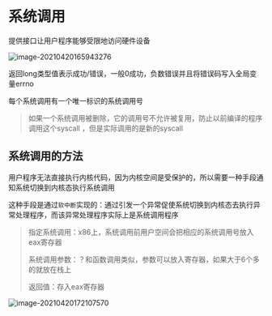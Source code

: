 # 系统调用

提供接口让用户程序能够受限地访问硬件设备



![image-20210420165943276](C:\Users\misaki\AppData\Roaming\Typora\typora-user-images\image-20210420165943276.png)



返回long类型值表示成功/错误，一般0成功，负数错误并且将错误码写入全局变量errno



每个系统调用有一个唯一标识的系统调用号

> 如果一个系统调用被删除，它的调用号不允许被复用，防止以前编译的程序调用这个syscall ，但是实际调用的是新的syscall



## 系统调用的方法

用户程序无法直接执行内核代码，因为内核空间是受保护的，所以需要一种手段通知系统切换到内核态执行系统调用

这种手段是通过`软中断`实现的：通过引发一个异常促使系统切换到内核态去执行异常处理程序，而该异常处理程序实际上是系统调用程序

> 指定系统调用：x86上，系统调用前用户空间会把相应的系统调用号放入eax寄存器
>
> 系统调用参数：？和函数调用类似，参数可以放入寄存器，如果大于6个多的就放在栈上
>
> 返回值：存入eax寄存器

![image-20210420172107570](C:\Users\misaki\AppData\Roaming\Typora\typora-user-images\image-20210420172107570.png)
